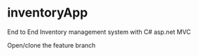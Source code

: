 # inventoryApp

End to End Inventory management system with C# asp.net MVC

Open/clone the feature branch
